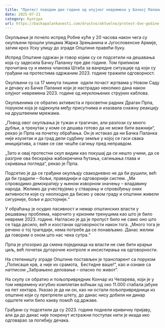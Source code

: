 ```yaml
---
title: "Протест поводом две године од олујног невремена у Бачкој Паланци"
date: 2025-07-21
category: Култура
url: https://backapalankavesti.com/drustvo/aktuelno/protest-dve-godine-od-olujnog-nevremena-u-backoj-palanci/
---
```


Окупљање је почело испред Робне куће у 20 часова након чега су окупљени прошли улицама Жарка Зрењанина и Југословенске Армије, затим кроз Уску улицу до зграде Општине правећи буку.

Испред Општине одржан је говор којим су се подсетили на дешавања која су задесила Бачку Паланку пре две године. Том приликом прочитана су и имена чланова Штаба за ванредне ситуације од који су грађани на протестима одржаним 2023. године тражили одговорност.

Окупљени су са 17 минута тишине  одали почаст жртвама у Новом Саду и дечаку из Бачке Паланке који је настрадао неколико дана након олујног невремена 2023. године од неуклоњених струјних каблова.

Oкупљенима се обратио активиста и прoсветни радник Драган Прпа, поруком која је одјекнула међу присутнима и изазвала снажну реакцију на друштвеним мрежама.

„Повод овог окупљања је тужан и трагичан, али разлози су много дубљи, а тренутак у коме се дешава готово да не може бити важнији“, рекао је Прпа на почетку обраћања. Он је истакао да ни Бачка Паланка није изузетак и да град дели судбину земље у којој се гаси свака иницијатива, а главе се све чешће сагињу пред неправдом.

„Зато и овај протестни скуп видим као покушај да се нешто учини, да се разгрне ова бескрајна жабокречина ћутања, сагињања глава и скривања погледа“, рекао је Прпа.

Подсетио је да се грађани окупљају свакодневно не да би рушили, већ да би градили – бољи, праведнији и одговорнији систем. „Ми спроводимо демократију у њеном изворном значењу – владавину народа. Желимо да учествујемо у стварању и спровођењу оних активности које су неопходне да бисмо у овом граду и општини живели сигурније, боље и достојније.“

У обраћању је осудио пасивност и немар општинских власти у решавању проблема, нарочито у кризним тренуцима као што је било невреме 2023. године. Нагласио је да је пропуст било не само оно што се тада десило, већ и изостанак одговорности након тога. „Много тога је речено о тој трагедији, нема потребе да се понављамо. Данас желим да говорим о оном што нас чека сутра.“

Прпа је упозорио да смена појединаца на власти не сме бити крајњи циљ, већ почетак дугорочне контроле и инсистирања на одговорности.

На степеништу зграде Општине постављен је транспарент са поруком „Пописаше крв, а није их срамота,  Бестидне ваше!“, као и ознаке са натписом „Забрањено деловање – опасно по живот“.

На скупу се обратио и пољопривредник Кончар из Челарева, који је у том невремену изгубио комплетан воћњак од око 11.000 стабала јабуке на пет хектара. Указао је да ни он, као ни остали пољопривредници из општине који су претрпели штету, до данас нису добили ни динар одштете нити било какву помоћ од државе.

Грађани су подсетили да су 2023. године поднели кривичну пријаву, али да до данас није покренут истражни поступак нити је икада ико одговарао за погибију дечака.
